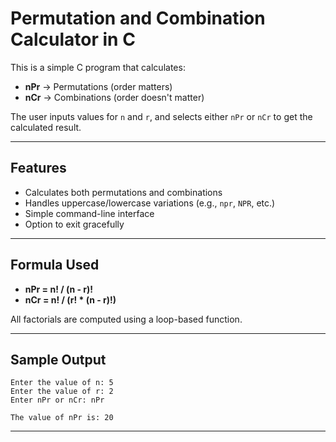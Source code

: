 # Permutation and Combination Calculator in C

This is a simple C program that calculates:

- **nPr** → Permutations (order matters)
- **nCr** → Combinations (order doesn't matter)

The user inputs values for `n` and `r`, and selects either `nPr` or `nCr` to get the calculated result.

---

## Features

- Calculates both permutations and combinations
- Handles uppercase/lowercase variations (e.g., `npr`, `NPR`, etc.)
- Simple command-line interface
- Option to exit gracefully

---

## Formula Used

- **nPr = n! / (n - r)!**
- **nCr = n! / (r! * (n - r)!)**

All factorials are computed using a loop-based function.

---

## Sample Output

    Enter the value of n: 5
    Enter the value of r: 2
    Enter nPr or nCr: nPr

    The value of nPr is: 20

---